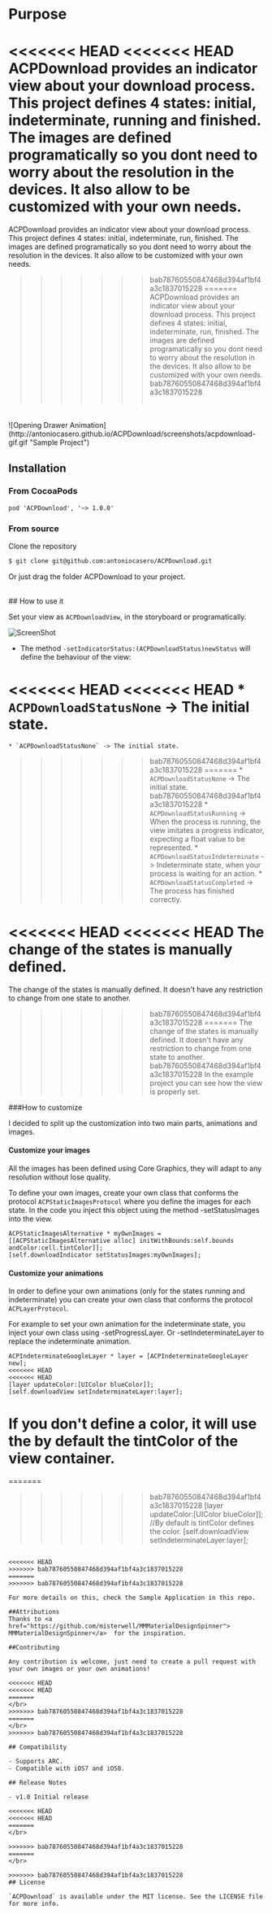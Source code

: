 # Purpose

<<<<<<< HEAD
<<<<<<< HEAD
ACPDownload provides an indicator view about your download process. This project defines 4 states: initial, indeterminate, running and finished. The images are defined programatically so you dont need to worry about the resolution in the devices. It also allow to be customized with your own needs.
=======
ACPDownload provides an indicator view about your download process. This project defines 4 states: initial, indeterminate, run, finished. The images are defined programatically so you dont need to worry about the resolution in the devices. It also allow to be customized with your own needs.
>>>>>>> bab78760550847468d394af1bf4a3c1837015228
=======
ACPDownload provides an indicator view about your download process. This project defines 4 states: initial, indeterminate, run, finished. The images are defined programatically so you dont need to worry about the resolution in the devices. It also allow to be customized with your own needs.
>>>>>>> bab78760550847468d394af1bf4a3c1837015228
</br></br>
</br>
![Opening Drawer Animation](http://antoniocasero.github.io/ACPDownload/screenshots/acpdownload-gif.gif "Sample Project")

## Installation

### From CocoaPods

	pod 'ACPDownload', '~> 1.0.0'

### From source

Clone the repository

```bash
$ git clone git@github.com:antoniocasero/ACPDownload.git
```

Or just drag the folder ACPDownload to your project.

</br>
## How to use it

Set your view as `ACPDownloadView`, in the storyboard or programatically.

![ScreenShot](http://antoniocasero.github.io/ACPDownload/screenshots/acpdownload-screenshot-2.png)

- The method `-setIndicatorStatus:(ACPDownloadStatus)newStatus` will define the behaviour of the view:

<<<<<<< HEAD
<<<<<<< HEAD
    * `ACPDownloadStatusNone` -> The initial state. 
=======
    * `ACPDownloadStatusNone` -> The initial state.
>>>>>>> bab78760550847468d394af1bf4a3c1837015228
=======
    * `ACPDownloadStatusNone` -> The initial state.
>>>>>>> bab78760550847468d394af1bf4a3c1837015228
    * `ACPDownloadStatusRunning` -> When the process is running, the view imitates a progress indicator, expecting a float value to be represented.
    * `ACPDownloadStatusIndeterminate` -> Indeterminate state, when your process is waiting for an action.
    * `ACPDownloadStatusCompleted` -> The process has finished correctly. 

<<<<<<< HEAD
<<<<<<< HEAD
The change of the states is manually defined.
=======
The change of the states is manually defined. It doesn't have any restriction to change from one state to another. 
>>>>>>> bab78760550847468d394af1bf4a3c1837015228
=======
The change of the states is manually defined. It doesn't have any restriction to change from one state to another. 
>>>>>>> bab78760550847468d394af1bf4a3c1837015228
In the example project you can see how the view is properly set.


###How to customize

I decided to split up the customization into two main parts, animations and images.

#### Customize your images

All the images has been defined using Core Graphics, they will adapt to any resolution without lose quality. 

To define your own images, create your own class that conforms the protocol `ACPStaticImagesProtocol` where you define the images for each state.
In the code you inject this object using the method -setStatusImages into the view.

```
ACPStaticImagesAlternative * myOwnImages = [[ACPStaticImagesAlternative alloc] initWithBounds:self.bounds andColor:cell.tintColor]];
[self.downloadIndicator setStatusImages:myOwnImages];
```

#### Customize your animations

In order to define your own animations (only for the states running and indeterminate) you can create your own class that conforms the protocol `ACPLayerProtocol`. 
</br>

For example to set your own animation for the indeterminate state, you inject your own class using -setProgressLayer. Or -setIndeterminateLayer to replace the indeterminate animation.

```
ACPIndeterminateGoogleLayer * layer = [ACPIndeterminateGoogleLayer new];
<<<<<<< HEAD
<<<<<<< HEAD
[layer updateColor:[UIColor blueColor]]; 
[self.downloadView setIndeterminateLayer:layer];
```
If you don't define a color, it will use the by default the tintColor of the view container.
=======
=======
>>>>>>> bab78760550847468d394af1bf4a3c1837015228
[layer updateColor:[UIColor blueColor]]; //By default is  tintColor defines the color.
[self.downloadView setIndeterminateLayer:layer];
```

<<<<<<< HEAD
>>>>>>> bab78760550847468d394af1bf4a3c1837015228
=======
>>>>>>> bab78760550847468d394af1bf4a3c1837015228

For more details on this, check the Sample Application in this repo.

##Attributions
Thanks to <a href="https://github.com/misterwell/MMMaterialDesignSpinner">
MMMaterialDesignSpinner</a>  for the inspiration.

##Contributing

Any contribution is welcome, just need to create a pull request with your own images or your own animations!

<<<<<<< HEAD
<<<<<<< HEAD
=======
</br>
>>>>>>> bab78760550847468d394af1bf4a3c1837015228
=======
</br>
>>>>>>> bab78760550847468d394af1bf4a3c1837015228

## Compatibility

- Supports ARC. 
- Compatible with iOS7 and iOS8.

## Release Notes

- v1.0 Initial release

<<<<<<< HEAD
<<<<<<< HEAD
=======
</br>

>>>>>>> bab78760550847468d394af1bf4a3c1837015228
=======
</br>

>>>>>>> bab78760550847468d394af1bf4a3c1837015228
## License

`ACPDownload` is available under the MIT license. See the LICENSE file for more info.

